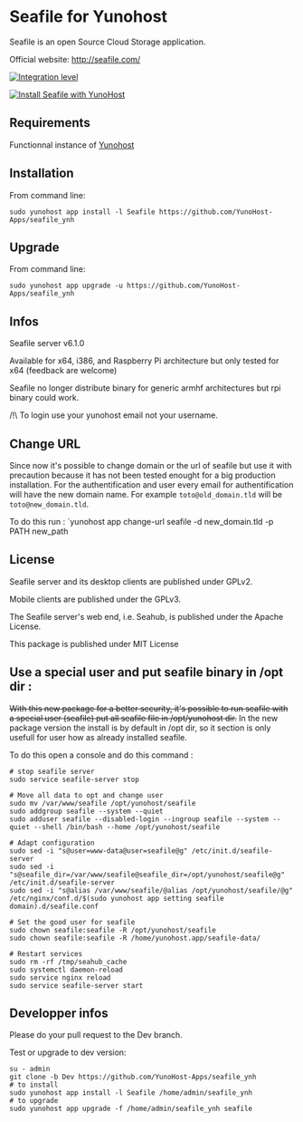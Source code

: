 Seafile for Yunohost
============

Seafile is an open Source Cloud Storage application.

Official website: <http://seafile.com/>

[![Integration level](https://dash.yunohost.org/integration/seafile.svg)](https://ci-apps.yunohost.org/jenkins/job/seafile%20%28Community%29/lastBuild/consoleFull) 

[![Install Seafile with YunoHost](https://install-app.yunohost.org/install-with-yunohost.png)](https://install-app.yunohost.org/?app=seafile)

Requirements
------------

Functionnal instance of [Yunohost](https://yunohost.org/#/)

Installation
------------

From command line:

`sudo yunohost app install -l Seafile https://github.com/YunoHost-Apps/seafile_ynh`

Upgrade
-------

From command line:

`sudo yunohost app upgrade -u https://github.com/YunoHost-Apps/seafile_ynh`

Infos
-----

Seafile server v6.1.0

Available for x64, i386, and Raspberry Pi architecture but only tested for x64 (feedback are welcome)

Seafile no longer distribute binary for generic armhf architectures but rpi binary could work.

/!\ To login use your yunohost email not your username.

Change URL
----------

Since now it's possible to change domain or the url of seafile but use it with precaution because it has not been tested enought for a big production installation. For the authentification and user every email for authentification will have the new domain name. For example `toto@old_domain.tld` will be `toto@new_domain.tld`.

To do this run : `yunohost app change-url seafile -d new_domain.tld -p PATH new_path

License
-------

Seafile server and its desktop clients are published under GPLv2.

Mobile clients are published under the GPLv3.

The Seafile server's web end, i.e. Seahub, is published under the Apache License.

This package is published under MIT License

Use a special user and put seafile binary in /opt dir :
--------------------------------------

~~With this new package for a better security, it's possible to run seafile with a special user (seafile) put all seafile file in /opt/yunohost dir.~~
In the new package version the install is by default in /opt dir, so it section is only usefull for user how as already installed seafile.  

To do this open a console and do this command :

```
# stop seafile server
sudo service seafile-server stop

# Move all data to opt and change user
sudo mv /var/www/seafile /opt/yunohost/seafile
sudo addgroup seafile --system --quiet
sudo adduser seafile --disabled-login --ingroup seafile --system --quiet --shell /bin/bash --home /opt/yunohost/seafile

# Adapt configuration
sudo sed -i "s@user=www-data@user=seafile@g" /etc/init.d/seafile-server 
sudo sed -i "s@seafile_dir=/var/www/seafile@seafile_dir=/opt/yunohost/seafile@g" /etc/init.d/seafile-server
sudo sed -i "s@alias /var/www/seafile/@alias /opt/yunohost/seafile/@g" /etc/nginx/conf.d/$(sudo yunohost app setting seafile domain).d/seafile.conf

# Set the good user for seafile
sudo chown seafile:seafile -R /opt/yunohost/seafile
sudo chown seafile:seafile -R /home/yunohost.app/seafile-data/

# Restart services
sudo rm -rf /tmp/seahub_cache
sudo systemctl daemon-reload
sudo service nginx reload
sudo service seafile-server start
```

Developper infos
----------------

Please do your pull request to the Dev branch.

Test or upgrade to dev version:
```
su - admin
git clone -b Dev https://github.com/YunoHost-Apps/seafile_ynh
# to install
sudo yunohost app install -l Seafile /home/admin/seafile_ynh
# to upgrade
sudo yunohost app upgrade -f /home/admin/seafile_ynh seafile

```
